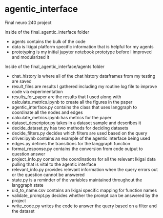 # agentic_interface
Final neuro 240 project

Inside of the final_agentic_interface folder
- agents contains the bulk of the code
- data is Ikigai platform specific information that is helpful for my agents
- prototyping is my initial jupyter notebook prototype before I improved and modularized it

Inside of the final_agentic_interface/agents folder
- chat_history is where all of the chat history dataframes from my testing are saved
- result_files are results I gathered including my routine log file to improve code via experimentation
- results_for_paper are the results that I used along with calculate_metrics.ipynb to create all the figures in the paper
- agentic_interface.py contains the class that uses langgraph to coordinate all the nodes and edges
- calculate_metrics.ipynb has metrics for the paper
- dataset_descriptor.py takes in a dataset sample and describes it
- decide_dataset.py has two methods for deciding datasets
- decide_filters.py decides which filters are used based on the query
- driver.ipynb contains an example of the agentic interface being used
- edges.py defines the transitions for the langgraph function
- format_response.py contains the conversion from code output to question answer
- project_info.py contains the coordinations for all the relevant Ikigai data pulling that is vital to the agentic interface
- relevant_info.py provides relevant information when the query errors out or the question cannot be answered
- state.py is a reminder of the variables maintained throughout the langgraph state
- uid_to_name.csv contains an Ikigai specific mapping for function names
- validate_prompt.py decides whether the prompt can be answered by the project
- write_code.py writes the code to answer the query based on a filter and the dataset
